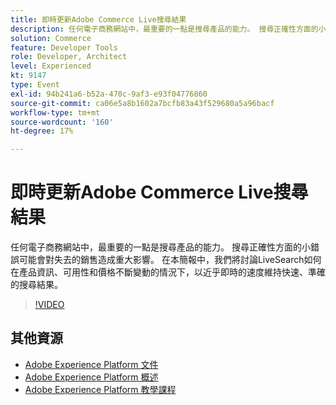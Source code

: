 ```yaml
---
title: 即時更新Adobe Commerce Live搜尋結果
description: 任何電子商務網站中，最重要的一點是搜尋產品的能力。 搜尋正確性方面的小錯誤可能會對失去的銷售造成重大影響。 在本簡報中，我們將討論LiveSearch如何在產品資訊、可用性和價格不斷變動的情況下，以近乎即時的速度維持快速、準確的搜尋結果。
solution: Commerce
feature: Developer Tools
role: Developer, Architect
level: Experienced
kt: 9147
type: Event
exl-id: 94b241a6-b52a-470c-9af3-e93f04776860
source-git-commit: ca06e5a8b1602a7bcfb83a43f529680a5a96bacf
workflow-type: tm+mt
source-wordcount: '160'
ht-degree: 17%

---
```


# 即時更新Adobe Commerce Live搜尋結果

任何電子商務網站中，最重要的一點是搜尋產品的能力。 搜尋正確性方面的小錯誤可能會對失去的銷售造成重大影響。 在本簡報中，我們將討論LiveSearch如何在產品資訊、可用性和價格不斷變動的情況下，以近乎即時的速度維持快速、準確的搜尋結果。

>[!VIDEO](https://video.tv.adobe.com/v/337580/?quality=12&learn=on&hidetitle=true)

## 其他資源

- [Adobe Experience Platform 文件](https://experienceleague.adobe.com/docs/experience-platform.html)
- [Adobe Experience Platform 概述](https://experienceleague.adobe.com/docs/experience-platform/landing/home.html?lang=zh-Hant)
- [Adobe Experience Platform 教學課程](https://experienceleague.adobe.com/docs/platform-learn/tutorials/overview.html?lang=zh-Hant)
